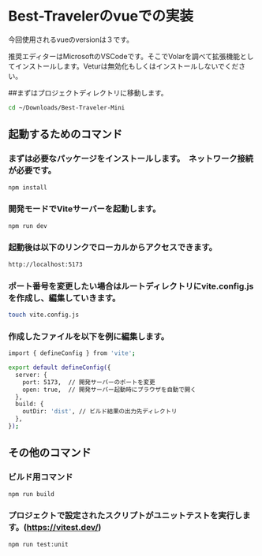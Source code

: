 # Best-Travelerのvueでの実装

今回使用されるvueのversionは３です。

推奨エディターはMicrosoftのVSCodeです。そこでVolarを調べて拡張機能としてインストールします。Veturは無効化もしくはインストールしないでください。

##まずはプロジェクトディレクトリに移動します。

```sh
cd ~/Downloads/Best-Traveler-Mini
```

## 起動するためのコマンド

### まずは必要なパッケージをインストールします。　ネットワーク接続が必要です。

```sh
npm install
```

### 開発モードでViteサーバーを起動します。

```sh
npm run dev
```

### 起動後は以下のリンクでローカルからアクセスできます。

```sh
http://localhost:5173
```

### ポート番号を変更したい場合はルートディレクトリにvite.config.jsを作成し、編集していきます。

```sh
touch vite.config.js
```

### 作成したファイルを以下を例に編集します。

```sh
import { defineConfig } from 'vite';

export default defineConfig({
  server: {
    port: 5173,  // 開発サーバーのポートを変更
    open: true,  // 開発サーバー起動時にブラウザを自動で開く
  },
  build: {
    outDir: 'dist', // ビルド結果の出力先ディレクトリ
  },
});
```


## その他のコマンド

### ビルド用コマンド

```sh
npm run build
```

### プロジェクトで設定されたスクリプトがユニットテストを実行します。(https://vitest.dev/)

```sh
npm run test:unit
```
